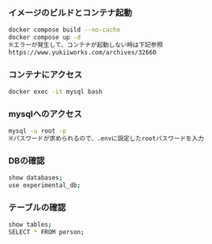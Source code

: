 ### イメージのビルドとコンテナ起動
```zsh
docker compose build --no-cache
docker compose up -d
※エラーが発生して、コンテナが起動しない時は下記参照
https://www.yukiiworks.com/archives/32660
```

### コンテナにアクセス
```zsh
docker exec -it mysql bash
```

### mysqlへのアクセス
```zsh
mysql -u root -p
※パスワードが求められるので、.envに設定したrootパスワードを入力
```

### DBの確認
```zsh
show databases;
use experimental_db;
```

### テーブルの確認
```zsh
show tables;
SELECT * FROM person;
```
